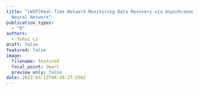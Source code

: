 ```yaml
---
title: "[WIP]Real-Time Network Monitoring Data Recovery via Asynchronous Graph
  Neural Network"
publication_types:
  - "0"
authors:
  - Yuhui Li
draft: false
featured: false
image:
  filename: featured
  focal_point: Smart
  preview_only: false
date: 2022-03-12T08:39:27.556Z
---
```

